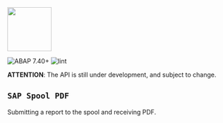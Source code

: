 <img src="https://github.com/victorizbitskiy/zspool_pdf/blob/main/logo/logo.svg" height="100px"/>

![ABAP 7.40+](https://img.shields.io/badge/ABAP-7.40sp08+%2B-brightgreen)
![lint](https://github.com/victorizbitskiy/zspool_pdf/actions/workflows/main.yml/badge.svg)

**ATTENTION**: The API is still under development, and subject to change.

## `SAP Spool PDF`

Submitting a report to the spool and receiving PDF.

